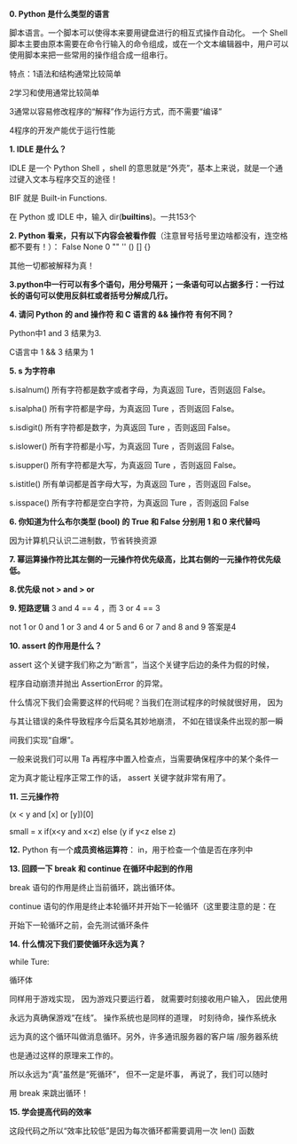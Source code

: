 

**0.     Python 是什么类型的语言**

脚本语言。一个脚本可以使得本来要用键盘进行的相互式操作自动化。 一个 Shell 脚本主要由原本需要在命令行输入的命令组成，或在一个文本编辑器中，用户可以使用脚本来把一些常用的操作组合成一组串行。

特点：1语法和结构通常比较简单

2学习和使用通常比较简单

3通常以容易修改程序的“解释”作为运行方式，而不需要“编译”

4程序的开发产能优于运行性能

**1. IDLE 是什么？**

IDLE 是一个 Python
Shell ，shell 的意思就是“外壳”，基本上来说，就是一个通过键入文本与程序交互的途径！

BIF 就是 Built-in
Functions.

在 Python 或 IDLE 中，输入 dir(__builtins__)。一共153个

**2. Python 看来，只有以下内容会被看作假**（注意冒号括号里边啥都没有，连空格都不要有！）： False None 0 "" '' () [] {} 

其他一切都被解释为真！

**3.python中一行可以有多个语句，用分号隔开；一条语句可以占据多行：一行过长的语句可以使用反斜杠或者括号分解成几行。**

**4. 请问 Python 的 and 操作符 和 C 语言的
&& 操作符 有何不同？**

Python中1 and 3 结果为3. 

C语言中 1 &&
3 结果为 1

**5. s 为字符串**

s.isalnum()  所有字符都是数字或者字母，为真返回 Ture，否则返回 False。

s.isalpha()  所有字符都是字母，为真返回 Ture ，否则返回 False。

s.isdigit()  所有字符都是数字，为真返回 Ture ，否则返回 False。

s.islower()  所有字符都是小写，为真返回 Ture ，否则返回 False。

s.isupper()  所有字符都是大写，为真返回 Ture ，否则返回 False。

s.istitle()  所有单词都是首字母大写，为真返回 Ture ，否则返回 False。

s.isspace()  所有字符都是空白字符，为真返回 Ture ，否则返回 False

**6. 你知道为什么布尔类型 (bool) 的 True 和 False 分别用 1 和 0 来代替吗**

因为计算机只认识二进制数，节省转换资源

**7. 幂运算操作符比其左侧的一元操作符优先级高，比其右侧的一元操作符优先级
低。**

**8.优先级 not > and > or**

**9. 短路逻辑** 3 and 4 == 4 ，而 3 or 4 == 3

not 1 or 0 and 1 or 3 and 4 or 5 and 6 or 7 and 8 and 9 答案是4

**10. assert 的作用是什么？**

assert 这个关键字我们称之为“断言”，当这个关键字后边的条件为假的时候，

程序自动崩溃并抛出 AssertionError 的异常。

什么情况下我们会需要这样的代码呢？当我们在测试程序的时候就很好用， 因为

与其让错误的条件导致程序今后莫名其妙地崩溃， 不如在错误条件出现的那一瞬

间我们实现“自爆”。

一般来说我们可以用 Ta 再程序中置入检查点，当需要确保程序中的某个条件一

定为真才能让程序正常工作的话， assert 关键字就非常有用了。

**11. 三元操作符**

(x < y and [x] or [y])[0] 

small = x if(x<y and x<z) else (y if y<z else z)

**12.** Python 有一个**成员资格运算符**： in，用于检查一个值是否在序列中

**13. 回顾一下 break 和 continue 在循环中起到的作用**

break 语句的作用是终止当前循环，跳出循环体。

continue 语句的作用是终止本轮循环并开始下一轮循环（这里要注意的是：在

开始下一轮循环之前，会先测试循环条件

**14. 什么情况下我们要使循环永远为真？**

while Ture: 

循环体

同样用于游戏实现， 因为游戏只要运行着， 就需要时刻接收用户输入， 因此使用

永远为真确保游戏“在线”。 操作系统也是同样的道理， 时刻待命，操作系统永

远为真的这个循环叫做消息循环。另外，许多通讯服务器的客户端 /服务器系统

也是通过这样的原理来工作的。

所以永远为“真”虽然是“死循环”， 但不一定是坏事， 再说了，我们可以随时

用 break 来跳出循环！

**15. 学会提高代码的效率**

这段代码之所以“效率比较低”是因为每次循环都需要调用一次 len() 函数


